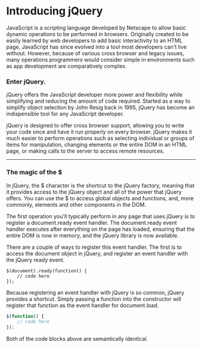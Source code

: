 # Introducing jQuery

JavaScript is a scripting language developed by Netscape to allow basic dynamic operations to be performed in browsers. Originally created to be easily learned by web developers to add basic interactivity to an HTML page, JavaScript has since evolved into a tool most developers can't live without. However, because of various cross browser and legacy issues, many operations programmers would consider simple in environments such as app development are comparatively complex.

### Enter jQuery.

jQuery offers the JavaScript developer more power and flexibility while simplifying and reducing the amount of code required. Started as a way to simplify object selection by John Resig back in 1995, jQuery has become an indispensible tool for any JavaScript developer.

jQuery is designed to offer cross browser support, allowing you to write your code once and have it run properly on every browser. jQuery makes it much easier to perform operations such as selecting individual or groups of items for manipulation, changing elements or the entire DOM in an HTML page, or making calls to the server to access remote resources.

---

### The magic of the $
In jQuery, the $ character is the shortcut to the jQuery factory, meaning that it provides access to the jQuery object and all of the power that jQuery offers. You can use the $ to access global objects and functions, and, more commonly, elements and other components in the DOM.

The first operation you'll typically perform in any page that uses jQuery is to register a document.ready event handler. The document.ready event handler executes after everything on the page has loaded, ensuring that the entire DOM is now in memory, and the jQuery library is now available.

There are a couple of ways to register this event handler. The first is to access the document object in jQuery, and register an event handler with the jQuery ready event.

```jQuery
$(document).ready(function() {
	// code here
});
```

Because registering an event handler with jQuery is so common, jQuery provides a shortcut. Simply passing a function into the constructor will register that function as the event handler for document.load.

```javascript
$(function() {
	// code here
});
```

Both of the code blocks above are semantically identical.


